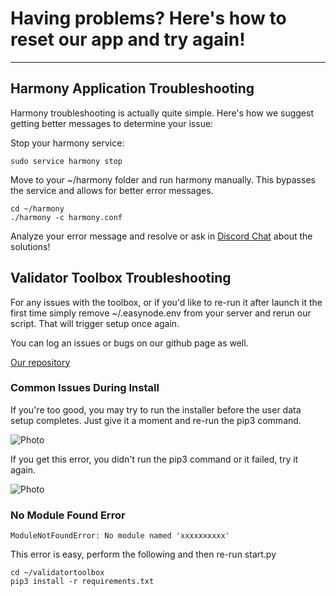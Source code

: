 # Having problems? Here's how to reset our app and try again!
---
## Harmony Application Troubleshooting

Harmony troubleshooting is actually quite simple. Here's how we suggest getting better messages to determine your issue:

Stop your harmony service:

```text
sudo service harmony stop
```

Move to your ~/harmony folder and run harmony manually. This bypasses the service and allows for better error messages.

```text
cd ~/harmony
./harmony -c harmony.conf
```

Analyze your error message and resolve or ask in [Discord Chat](https://discord.gg/babnYCEZ7Q) about the solutions!

## Validator Toolbox Troubleshooting

For any issues with the toolbox, or if you'd like to re-run it after launch it the first time simply remove ~/.easynode.env from your server and rerun our script. That will trigger setup once again.

You can log an issues or bugs on our github page as well.

[Our repository]("https://github.com/easy-node-one/validatortoolbox")

### Common Issues During Install
If you're too good, you may try to run the installer before the user data setup completes. Just give it a moment and re-run the pip3 command.

![Photo](../../.gitbook/assets/install_error_00.png)

If you get this error, you didn't run the pip3 command or it failed, try it again.

![Photo](../../.gitbook/assets/install_error_01.png)

### No Module Found Error

```text
ModuleNotFoundError: No module named 'xxxxxxxxxx'
```

This error is easy, perform the following and then re-run start.py

```text
cd ~/validatortoolbox
pip3 install -r requirements.txt
```


